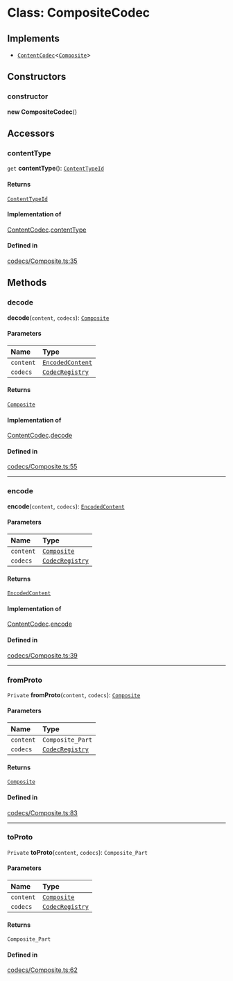 <!---->
# Class: CompositeCodec

## Implements

- [`ContentCodec`](../interfaces/ContentCodec.md)<[`Composite`](../modules.md#composite)\>

## Constructors

### constructor

**new CompositeCodec**()

## Accessors

### contentType

`get` **contentType**(): [`ContentTypeId`](ContentTypeId.md)

#### Returns

[`ContentTypeId`](ContentTypeId.md)

#### Implementation of

[ContentCodec](../interfaces/ContentCodec.md).[contentType](../interfaces/ContentCodec.md#contenttype)

#### Defined in

[codecs/Composite.ts:35](https://github.com/xmtp/xmtp-js/blob/ff16daf/src/codecs/Composite.ts#L35)

## Methods

### decode

**decode**(`content`, `codecs`): [`Composite`](../modules.md#composite)

#### Parameters

| Name | Type |
| :------ | :------ |
| `content` | [`EncodedContent`](../interfaces/EncodedContent.md) |
| `codecs` | [`CodecRegistry`](../interfaces/CodecRegistry.md) |

#### Returns

[`Composite`](../modules.md#composite)

#### Implementation of

[ContentCodec](../interfaces/ContentCodec.md).[decode](../interfaces/ContentCodec.md#decode)

#### Defined in

[codecs/Composite.ts:55](https://github.com/xmtp/xmtp-js/blob/ff16daf/src/codecs/Composite.ts#L55)

___

### encode

**encode**(`content`, `codecs`): [`EncodedContent`](../interfaces/EncodedContent.md)

#### Parameters

| Name | Type |
| :------ | :------ |
| `content` | [`Composite`](../modules.md#composite) |
| `codecs` | [`CodecRegistry`](../interfaces/CodecRegistry.md) |

#### Returns

[`EncodedContent`](../interfaces/EncodedContent.md)

#### Implementation of

[ContentCodec](../interfaces/ContentCodec.md).[encode](../interfaces/ContentCodec.md#encode)

#### Defined in

[codecs/Composite.ts:39](https://github.com/xmtp/xmtp-js/blob/ff16daf/src/codecs/Composite.ts#L39)

___

### fromProto

`Private` **fromProto**(`content`, `codecs`): [`Composite`](../modules.md#composite)

#### Parameters

| Name | Type |
| :------ | :------ |
| `content` | `Composite_Part` |
| `codecs` | [`CodecRegistry`](../interfaces/CodecRegistry.md) |

#### Returns

[`Composite`](../modules.md#composite)

#### Defined in

[codecs/Composite.ts:83](https://github.com/xmtp/xmtp-js/blob/ff16daf/src/codecs/Composite.ts#L83)

___

### toProto

`Private` **toProto**(`content`, `codecs`): `Composite_Part`

#### Parameters

| Name | Type |
| :------ | :------ |
| `content` | [`Composite`](../modules.md#composite) |
| `codecs` | [`CodecRegistry`](../interfaces/CodecRegistry.md) |

#### Returns

`Composite_Part`

#### Defined in

[codecs/Composite.ts:62](https://github.com/xmtp/xmtp-js/blob/ff16daf/src/codecs/Composite.ts#L62)
